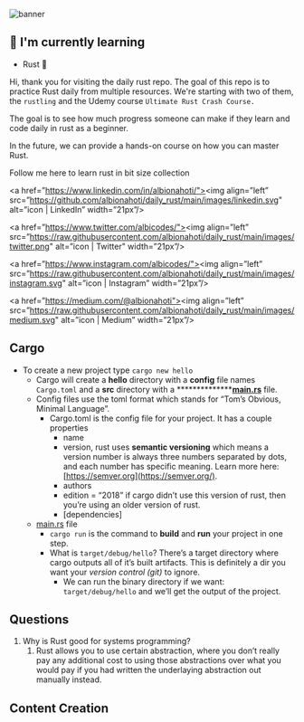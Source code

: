 ![banner](https://user-images.githubusercontent.com/22985657/196055948-6a0f182f-80d8-480f-b738-8e5a53c1c160.png)


## 🌱 I'm currently learning

- Rust 👾

Hi, thank you for visiting the daily rust repo. The goal of this repo is to practice Rust daily from multiple resources. We're starting with two of them, the `rustling` and the Udemy course `Ultimate Rust Crash Course.`

The goal is to see how much progress someone can make if they learn and code daily in rust as a beginner. 

In the future, we can provide a hands-on course on how you can master Rust.

Follow me here to learn rust in bit size collection 

<a href=”https://www.linkedin.com/in/albionahoti/"><img align=”left” src=”https://github.com/albionahoti/daily_rust/main/images/linkedin.svg" alt=”icon | LinkedIn” width=”21px”/></a>


<a href=”https://www.twitter.com/albicodes/"><img align=”left” src=”https://raw.githubusercontent.com/albionahoti/daily_rust/main/images/twitter.png" alt=”icon | Twitter" width=”21px”/></a>

<a href=”https://www.instagram.com/albicodes/"><img align=”left” src=”https://raw.githubusercontent.com/albionahoti/daily_rust/main/images/instagram.svg" alt=”icon | Instagram” width=”21px”/></a>


<a href=”https://medium.com/@albionahoti"><img align=”left” src=”https://raw.githubusercontent.com/albionahoti/daily_rust/main/images/medium.svg" alt=”icon | Medium” width=”21px”/></a>

## Cargo

- To create a new project type `cargo new hello`
    - Cargo will create a ************hello************ directory with a **config** file names `Cargo.toml` and a ********src******** directory with a ****************[main.rs](http://main.rs)** file.
    - Config files use the toml format which stands for “Tom’s Obvious, Minimal Language”.
        - Cargo.toml is the config file for your project. It has a couple properties
            - name
            - version, rust uses **semantic versioning** which means a version number is always three numbers separated by dots, and each number has specific meaning. Learn more here: [https://semver.org](https://semver.org/).
            - authors
            - edition = “2018” if cargo didn’t use this version of rust, then you’re using an older version of rust.
            - [dependencies]
    - [main.rs](http://main.rs) file
        - `cargo run` is the command to **build** and **run** your project in one step.
        - What is `target/debug/hello`? There’s a target directory where cargo outputs all of it’s built artifacts. This is definitely a dir you want your *version control (git)* to ignore.
            - We can run the binary directory if we want: `target/debug/hello` and we’ll get the output of the project.


## Questions

1. Why is Rust good for systems programming?
    1. Rust allows you to use certain abstraction, where you don’t really pay any additional cost to using those abstractions over what you would pay if you had written the underlaying abstraction out manually instead.

## Content Creation


